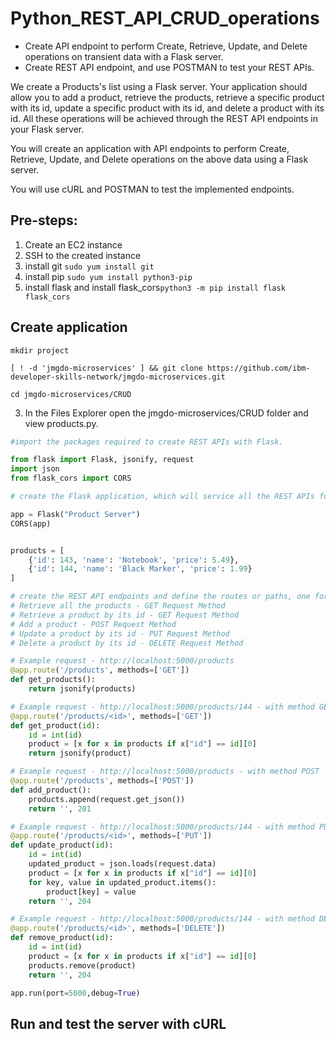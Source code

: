 # Python_REST_API_CRUD_operations

- Create API endpoint to perform Create, Retrieve, Update, and Delete operations on transient data with a Flask server.
- Create REST API endpoint, and use POSTMAN to test your REST APIs.

We create a Products's list using a Flask server. Your application should allow you to add a product, retrieve the products, retrieve a specific product with its id, update a specific product with its id, and delete a product with its id. All these operations will be achieved through the REST API endpoints in your Flask server.

You will create an application with API endpoints to perform Create, Retrieve, Update, and Delete operations on the above data using a Flask server.

You will use cURL and POSTMAN to test the implemented endpoints.

## Pre-steps:
1. Create an EC2 instance
2. SSH to the created instance
3. install git ```sudo yum install git```
4. install pip ```sudo yum install python3-pip```
5. install flask and install flask_cors```python3 -m pip install flask flask_cors```

## Create application
```mkdir project```

```[ ! -d 'jmgdo-microservices' ] && git clone https://github.com/ibm-developer-skills-network/jmgdo-microservices.git```

```cd jmgdo-microservices/CRUD```

3. In the Files Explorer open the jmgdo-microservices/CRUD folder and view products.py.

```python
#import the packages required to create REST APIs with Flask.

from flask import Flask, jsonify, request
import json
from flask_cors import CORS

# create the Flask application, which will service all the REST APIs for adding, retrieving, updating, and deleting products.

app = Flask("Product Server")
CORS(app)


products = [
    {'id': 143, 'name': 'Notebook', 'price': 5.49},
    {'id': 144, 'name': 'Black Marker', 'price': 1.99}
]

# create the REST API endpoints and define the routes or paths, one for each of the following operations.
# Retrieve all the products - GET Request Method
# Retrieve a product by its id - GET Request Method
# Add a product - POST Request Method
# Update a product by its id - PUT Request Method
# Delete a product by its id - DELETE Request Method

# Example request - http://localhost:5000/products
@app.route('/products', methods=['GET'])
def get_products():
    return jsonify(products)

# Example request - http://localhost:5000/products/144 - with method GET
@app.route('/products/<id>', methods=['GET'])
def get_product(id):
    id = int(id)
    product = [x for x in products if x["id"] == id][0]
    return jsonify(product)

# Example request - http://localhost:5000/products - with method POST
@app.route('/products', methods=['POST'])
def add_product():
    products.append(request.get_json())
    return '', 201

# Example request - http://localhost:5000/products/144 - with method PUT
@app.route('/products/<id>', methods=['PUT'])
def update_product(id):
    id = int(id)
    updated_product = json.loads(request.data)
    product = [x for x in products if x["id"] == id][0]
    for key, value in updated_product.items():
        product[key] = value
    return '', 204

# Example request - http://localhost:5000/products/144 - with method DELETE
@app.route('/products/<id>', methods=['DELETE'])
def remove_product(id):
    id = int(id)
    product = [x for x in products if x["id"] == id][0]
    products.remove(product)
    return '', 204

app.run(port=5000,debug=True)
```
## Run and test the server with cURL

